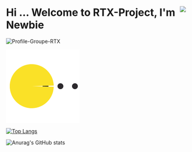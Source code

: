 <h1>Hi <img src="https://github.com/TheDudeThatCode/TheDudeThatCode/blob/master/Assets/Hi.gif" width="29px" align="right">... Welcome to RTX-Project,
 I'm Newbie</h1> 


![Profile-Groupe-RTX](https://user-images.githubusercontent.com/85942162/145808895-42edd2a1-5b91-431f-9042-7599917b7575.jpg)


<img align="center" src="https://raw.githubusercontent.com/Aniket965/Aniket965/master/pacman.svg?sanitize=true" width="200" height="200">


[![Top Langs](https://github-readme-stats.vercel.app/api/top-langs/?username=cbendot&layout=compact&theme=dracula)](https://github.com/Plankton86/Plankton86)


![Anurag's GitHub stats](https://github-readme-stats.vercel.app/api?username=Plankton86&show_icons=true&theme=radical)

